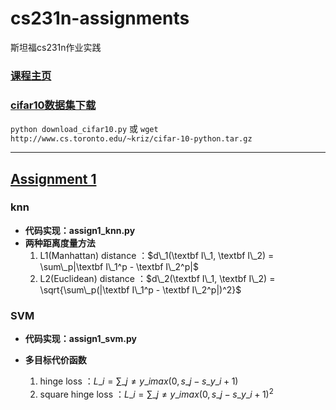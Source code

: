 # cs231n-assignments
斯坦福cs231n作业实践

### [课程主页](http://cs231n.github.io/)

### [cifar10数据集下载](http://www.cs.toronto.edu/~kriz/cifar-10-python.tar.gz)

`python download_cifar10.py` 或 `wget http://www.cs.toronto.edu/~kriz/cifar-10-python.tar.gz`

---

## [Assignment 1](http://cs231n.github.io/assignments2016/assignment1/)

### knn

- **代码实现：assign1_knn.py**
- **两种距离度量方法**
  1. L1(Manhattan) distance ：$d\_1(\textbf I\_1, \textbf I\_2) = \sum\_p|\textbf I\_1^p - \textbf I\_2^p|$ 
  2. L2(Euclidean)  distance ：$d\_2(\textbf I\_1, \textbf I\_2) = \sqrt{\sum\_p(|\textbf I\_1^p - \textbf I\_2^p|)^2}$

### SVM

- **代码实现：assign1_svm.py**

- **多目标代价函数**

  1. hinge loss ：$L\_i=\sum\_{j\ne y\_i}max(0, s\_j-s\_{y\_i}+1)$
  2. square hinge loss ：$L\_i=\sum\_{j\ne y\_i}max(0, s\_j-s\_{y\_i}+1)^2$

  ​

  ​